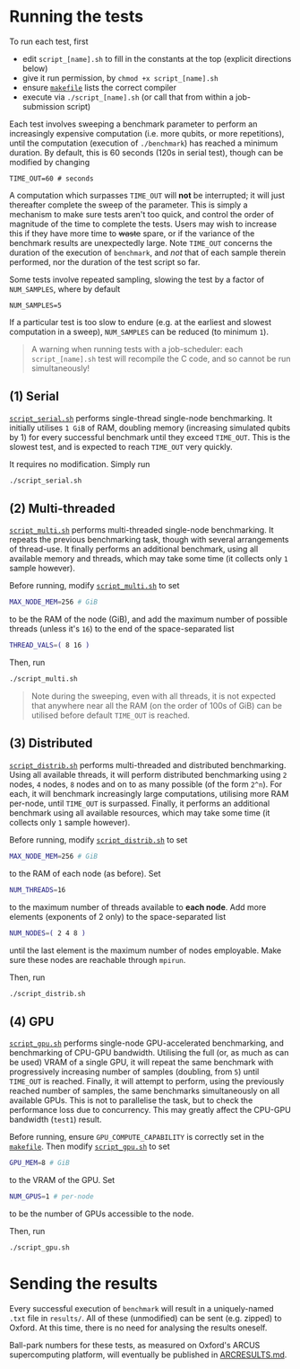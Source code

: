 Running the tests
=================

To run each test, first
- edit `script_[name].sh` to fill in the constants at the top (explicit directions below)
- give it run permission, by `chmod +x script_[name].sh`
- ensure [`makefile`](makefile) lists the correct compiler
- execute via `./script_[name].sh` (or call that from within a job-submission script)

Each test involves sweeping a benchmark parameter to perform an increasingly expensive computation (i.e. more qubits, or more repetitions), until the computation
(execution of `./benchmark`) has reached a minimum duration. By default, this is 60 seconds (120s in serial test), though can be modified by changing
```
TIME_OUT=60 # seconds
```
A computation which surpasses `TIME_OUT` will **not** be interrupted; it will just thereafter complete the sweep of the parameter.
This is simply a mechanism to make sure tests aren't too quick, and control the order of magnitude of the time to complete the tests.
Users may wish to increase this if they have more time to ~~waste~~ spare, or if the variance of the benchmark results are unexpectedly large.
Note `TIME_OUT` concerns the duration of the execution of `benchmark`, and *not* that of each sample therein performed, nor the duration of the test script so far.

Some tests involve repeated sampling, slowing the test by a factor of `NUM_SAMPLES`, where by default 
```
NUM_SAMPLES=5
```
If a particular test is too slow to endure (e.g. at the earliest and slowest computation in a sweep), `NUM_SAMPLES` can be reduced (to minimum `1`).

> A warning when running tests with a job-scheduler: each `script_[name].sh` test will recompile the C code, and so
> cannot be run simultaneously!

## (1) Serial
[`script_serial.sh`](script_serial.sh) performs single-thread single-node benchmarking. It initially utilises `1 GiB` of RAM,
doubling memory (increasing simulated qubits by 1) for every successful benchmark until they exceed `TIME_OUT`. 
This is the slowest test, and is expected to reach `TIME_OUT` very quickly. 

It requires no modification. Simply run
```bash
./script_serial.sh
```

## (2) Multi-threaded
[`script_multi.sh`](script_multi.sh) performs multi-threaded single-node benchmarking. It repeats the previous benchmarking task, 
though with several arrangements of thread-use. It finally performs an additional benchmark, using all available memory and threads, which may take some time (it collects only `1` sample however).

Before running, modify [`script_multi.sh`](script_multi.sh) to set
```bash
MAX_NODE_MEM=256 # GiB
```
to be the RAM of the node (GiB), and add the maximum number of possible threads (unless it's `16`) to the end of the space-separated list
```bash
THREAD_VALS=( 8 16 )
```

Then, run
```bash
./script_multi.sh
```

> Note during the sweeping, even with all threads, it is not expected that anywhere near all the RAM (on the order of 100s of GiB) can be utilised before default `TIME_OUT` is reached.

## (3) Distributed
[`script_distrib.sh`](script_distrib.sh) performs multi-threaded and distributed benchmarking. Using all available threads, it will perform
distributed benchmarking using `2` nodes, `4` nodes, `8` nodes and on to as many possible (of the form `2^n`). 
For each, it will benchmark increasingly large computations, utilising more RAM per-node, until `TIME_OUT` is surpassed.
Finally, it performs an additional benchmark using all available resources, which may take some time (it collects only `1` sample however).

Before running, modify [`script_distrib.sh`](script_distrib.sh) to set
```bash
MAX_NODE_MEM=256 # GiB
```
to the RAM of each node (as before). 
Set
```bash
NUM_THREADS=16
```
to the maximum number of threads available to **each node**.
Add more elements (exponents of 2 only) to the space-separated list
```bash
NUM_NODES=( 2 4 8 )
```
until the last element is the maximum number of nodes employable.
Make sure these nodes are reachable through `mpirun`.

Then, run
```bash
./script_distrib.sh
```

## (4) GPU
[`script_gpu.sh`](script_gpu.sh) performs single-node GPU-accelerated benchmarking, and benchmarking of CPU-GPU bandwidth. 
Utilising the full (or, as much as can be used) VRAM of a single GPU, it will repeat the same benchmark with
progressively increasing number of samples (doubling, from `5`) until `TIME_OUT` is reached.
Finally, it will attempt to perform, using the previously reached number of samples, 
the same benchmarks simultaneously on all available GPUs. This is not to parallelise the task, but to check the performance loss due to
concurrency. This may greatly affect the CPU-GPU bandwidth (`test1`) result.

Before running, ensure `GPU_COMPUTE_CAPABILITY` is correctly set in the [`makefile`](makefile). Then
modify [`script_gpu.sh`](script_gpu.sh) to set
```bash
GPU_MEM=8 # GiB
```
to the VRAM of the GPU. Set
```bash
NUM_GPUS=1 # per-node
```
to be the number of GPUs accessible to the node. 

Then, run
```bash
./script_gpu.sh
```

Sending the results
=====================

Every successful execution of `benchmark` will result in a uniquely-named `.txt` file in `results/`. 
All of these (unmodified) can be sent (e.g. zipped) to Oxford. 
At this time, there is no need for analysing the results oneself.

Ball-park numbers for these tests, as measured on Oxford's ARCUS supercomputing platform, will eventually be published in [ARCRESULTS.md](ARCRESULTS.md).

